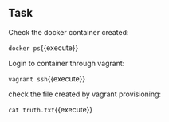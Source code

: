 ## Task

Check the docker container created:

`docker ps`{{execute}}

Login to container through vagrant:

`vagrant ssh`{{execute}}

check the file created by vagrant provisioning:

`cat truth.txt`{{execute}}


